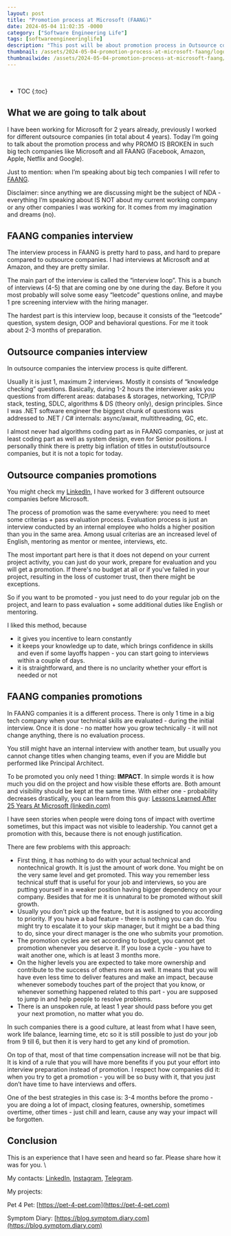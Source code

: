 ```yaml
---
layout: post
title: "Promotion process at Microsoft (FAANG)"
date: 2024-05-04 11:02:35 -0000
category: ["Software Engineering Life"]
tags: [softwareengineeringlife]
description: "This post will be about promotion process in Outsource companies like Epam compared to promotion process at big tech companies like Microsoft, FAANG"
thumbnail: /assets/2024-05-04-promotion-process-at-microsoft-faang/logo.png
thumbnailwide: /assets/2024-05-04-promotion-process-at-microsoft-faang/logo-wide.png
---
```

<br>

* TOC
{:toc}


##  What we are going to talk about

I have been working for Microsoft for 2 years already, previously I worked for different outsource companies (in total about 4 years). Today I’m going to talk about the promotion process and why PROMO IS BROKEN in such big tech companies like Microsoft and all FAANG (Facebook, Amazon, Apple, Netflix and Google).

Just to mention: when I’m speaking about big tech companies I will refer to [FAANG](https://en.wikipedia.org/wiki/Big_Tech).

Disclaimer: since anything we are discussing might be the subject of NDA - everything I’m speaking about IS NOT about my current working company or any other companies I was working for. It comes from my imagination and dreams (no).


## FAANG companies interview

The interview process in FAANG is pretty hard to pass, and hard to prepare compared to outsource companies. I had interviews at Microsoft and at Amazon, and they are pretty similar. 

The main part of the interview is called the “interview loop”. This is a bunch of interviews (4-5) that are coming one by one during the day. Before it you most probably will solve some easy “leetcode” questions online, and maybe 1 pre screening interview with the hiring manager.

The hardest part is this interview loop, because it consists of the “leetcode” question, system design, OOP and behavioral questions. For me it took about 2-3 months of preparation.


## Outsource companies interview

In outsource companies the interview process is quite different.  

Usually it is just 1, maximum 2 interviews. Mostly it consists of “knowledge checking” questions. Basically, during 1-2 hours the interviewer asks you questions from different areas: databases & storages, networking, TCP/IP stack, testing, SDLC, algorithms & DS (theory only), design principles. Since I was .NET software engineer the biggest chunk of questions was addressed to .NET / C# internals: async/await, multithreading, GC, etc.

I almost never had algorithms coding part as in FAANG companies, or just at least coding part as well as system design, even for Senior positions. I personally think there is pretty big inflation of titles in outstuf/outsource companies, but it is not a topic for today.


## Outsource companies promotions

You might check my [LinkedIn](https://www.linkedin.com/in/andrii-bui-a55b39166/), I have worked for 3 different outsource companies before Microsoft. 

The process of promotion was the same everywhere: you need to meet some criterias + pass evaluation process. Evaluation process is just an interview conducted by an internal employee who holds a higher position than you in the same area. Among usual criterias are an increased level of English, mentoring as mentor or mentee, interviews, etc.

The most important part here is that it does not depend on your current project activity, you can just do your work, prepare for evaluation and you will get a promotion. If there's no budget at all or if you've failed in your project, resulting in the loss of customer trust, then there might be exceptions.

So if you want to be promoted - you just need to do your regular job on the project, and learn to pass evaluation + some additional duties like English or mentoring.


I liked this method, because 



* it gives you incentive to learn constantly
* it keeps your knowledge up to date, which brings confidence in skills and even if some layoffs happen - you can start going to interviews within a couple of days.
* it is straightforward, and there is no unclarity whether your effort is needed or not


## FAANG companies promotions

In FAANG companies it is a different process. There is only 1 time in a big tech company when your technical skills are evaluated - during the initial interview. Once it is done - no matter how you grow technically - it will not change anything, there is no evaluation process.


You still might have an internal interview with another team, but usually you cannot change titles when changing teams, even if you are Middle but performed like Principal Architect.

To be promoted you only need 1 thing: **IMPACT**. In simple words it is how much you did on the project and how visible these efforts are. Both amount and visibility should be kept at the same time. With either one - probability decreases drastically, you can learn from this guy: [Lessons Learned After 25 Years At Microsoft (linkedin.com)](https://www.linkedin.com/pulse/lessons-learned-after-25-years-microsoft-ron-martinsen/)

I have seen stories when people were doing tons of impact with overtime sometimes, but this impact was not visible to leadership. You cannot get a promotion with this, because there is not enough justification.

There are few problems with this approach:



* First thing, it has nothing to do with your actual technical and nontechnical growth. It is just the amount of work done. You might be on the very same level and get promoted. This way you remember less technical stuff that is useful for your job and interviews, so you are putting yourself in a weaker position having bigger dependency on your company. Besides that for me it is unnatural to be promoted without skill growth.
* Usually you don’t pick up the feature, but it is assigned to you according to priority. If you have a bad feature - there is nothing you can do. You might try to escalate it to your skip manager, but it might be a bad thing to do, since your direct manager is the one who submits your promotion.
* The promotion cycles are set according to budget, you cannot get promotion whenever you deserve it. If you lose a cycle - you have to wait another one, which is at least 3 months more.
* On the higher levels you are expected to take more ownership and contribute to the success of others more as well. It means that you will have even less time to deliver features and make an impact, because whenever somebody touches part of the project that you know, or whenever something happened related to this part - you are supposed to jump in and help people to resolve problems.
* There is an unspoken rule, at least 1 year should pass before you get your next promotion, no matter what you do.

In such companies there is a good culture, at least from what I have seen, work life balance, learning time, etc so it is still possible to just do your job from 9 till 6, but then it is very hard to get any kind of promotion.

On top of that, most of that time compensation increase will not be that big. It is kind of a rule that you will have more benefits if you put your effort into interview preparation instead of promotion. I respect how companies did it: when you try to get a promotion - you will be so busy with it, that you just don’t have time to have interviews and offers.

One of the best strategies in this case is: 3-4 months before the promo - you are doing a lot of impact, closing features, ownership, sometimes overtime, other times - just chill and learn, cause any way your impact will be forgotten.


## Conclusion

This is an experience that I have seen and heard so far. Please share how it was for you. \


My contacts: [LinkedIn](https://www.linkedin.com/in/andrii-bui-a55b39166/), [Instagram](https://www.instagram.com/andreyka26_se/), [Telegram](https://t.me/programming_space).

My projects:

Pet 4 Pet: [https://pet-4-pet.com](https://pet-4-pet.com)

Symptom Diary: [https://blog.symptom.diary.com](https://blog.symptom.diary.com)
